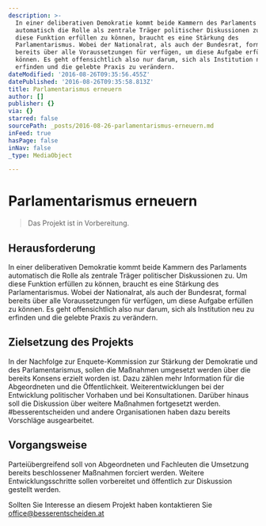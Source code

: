 ```yaml
---
description: >-
  In einer deliberativen Demokratie kommt beide Kammern des Parlaments
  automatisch die Rolle als zentrale Träger politischer Diskussionen zu. Um
  diese Funktion erfüllen zu können, braucht es eine Stärkung des
  Parlamentarismus. Wobei der Nationalrat, als auch der Bundesrat, formal
  bereits über alle Voraussetzungen für verfügen, um diese Aufgabe erfüllen zu
  können. Es geht offensichtlich also nur darum, sich als Institution neu zu
  erfinden und die gelebte Praxis zu verändern.
dateModified: '2016-08-26T09:35:56.455Z'
datePublished: '2016-08-26T09:35:58.813Z'
title: Parlamentarismus erneuern
author: []
publisher: {}
via: {}
starred: false
sourcePath: _posts/2016-08-26-parlamentarismus-erneuern.md
inFeed: true
hasPage: false
inNav: false
_type: MediaObject

---
```

# Parlamentarismus erneuern

> Das Projekt ist in Vorbereitung.

## Herausforderung

In einer deliberativen Demokratie kommt beide Kammern des Parlaments automatisch die Rolle als zentrale Träger politischer Diskussionen zu. Um diese Funktion erfüllen zu können, braucht es eine Stärkung des Parlamentarismus. Wobei der Nationalrat, als auch der Bundesrat, formal bereits über alle Voraussetzungen für verfügen, um diese Aufgabe erfüllen zu können. Es geht offensichtlich also nur darum, sich als Institution neu zu erfinden und die gelebte Praxis zu verändern.

## Zielsetzung des Projekts

In der Nachfolge zur Enquete-Kommission zur Stärkung der Demokratie und des Parlamentarismus, sollen die Maßnahmen umgesetzt werden über die bereits Konsens erzielt worden ist. Dazu zählen mehr Information für die Abgeordneten und die Öffentlichkeit. Weiterentwicklungen bei der Entwicklung politischer Vorhaben und bei Konsultationen. Darüber hinaus soll die Diskussion über weitere Maßnahmen fortgesetzt werden. \#besserentscheiden und andere Organisationen haben dazu bereits Vorschläge ausgearbeitet. 

## Vorgangsweise

Parteiübergreifend soll von Abgeordneten und Fachleuten die Umsetzung bereits beschlossener Maßnahmen forciert werden. Weitere Entwicklungsschritte sollen vorbereitet und öffentlich zur Diskussion gestellt werden.

Sollten Sie Interesse an diesem Projekt haben kontaktieren Sie office@besserentscheiden.at